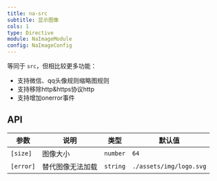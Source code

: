 ```yaml
---
title: na-src
subtitle: 显示图像
cols: 1
type: Directive
module: NaImageModule
config: NaImageConfig
---
```


等同于 `src`，但相比较更多功能：

+ 支持微信、qq头像规则缩略图规则
+ 支持移除http&https协议http
+ 支持增加onerror事件

## API

参数 | 说明 | 类型 | 默认值
----|------|-----|------
`[size]` | 图像大小 | `number` | `64`
`[error]` | 替代图像无法加载 | `string` | `./assets/img/logo.svg`
